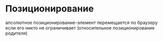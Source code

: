 # Позиционирование

апсолютное позиционирование-элемент перемещается по браузеру если его никто не ограничивает (относительное позиционирование родителя)
